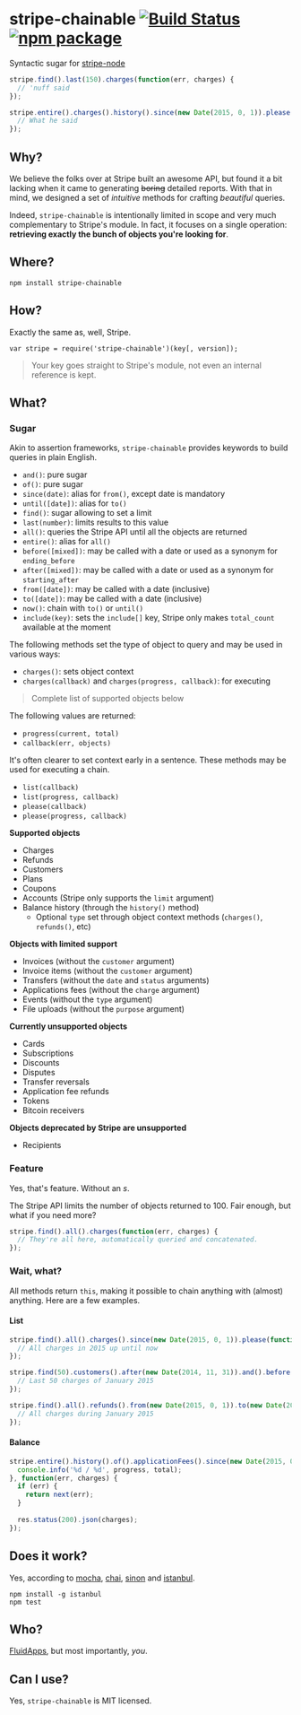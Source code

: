 stripe-chainable [![Build Status](https://travis-ci.org/FluidApps/stripe-chainable.svg?branch=master)](https://travis-ci.org/FluidApps/stripe-chainable) [![npm package](https://badge.fury.io/js/stripe-chainable.svg)](https://www.npmjs.com/package/stripe-chainable)
================

Syntactic sugar for [stripe-node](https://github.com/stripe/stripe-node)

```javascript
stripe.find().last(150).charges(function(err, charges) {
  // 'nuff said
});
```

```javascript
stripe.entire().charges().history().since(new Date(2015, 0, 1)).please(function(err, balance) {
  // What he said
});
```

Why?
----

We believe the folks over at Stripe built an awesome API, but found it a bit lacking
when it came to generating ~~boring~~ detailed reports. With that in mind, we designed
a set of *intuitive* methods for crafting *beautiful* queries.

Indeed, `stripe-chainable` is intentionally limited in scope and very much complementary
to Stripe's module. In fact, it focuses on a single operation: **retrieving exactly the
bunch of objects you're looking for**.

Where?
------

`npm install stripe-chainable`

How?
----

Exactly the same as, well, Stripe.

`var stripe = require('stripe-chainable')(key[, version]);`

> Your key goes straight to Stripe's module, not even an internal reference is kept.

What?
----- 

### Sugar

Akin to assertion frameworks, `stripe-chainable` provides keywords to build queries in plain
English.

- `and()`: pure sugar
- `of()`: pure sugar
- `since(date)`: alias for `from()`, except date is mandatory
- `until([date])`: alias for `to()`
- `find()`: sugar allowing to set a limit
- `last(number)`: limits results to this value
- `all()`: queries the Stripe API until all the objects are returned
- `entire()`: alias for `all()`
- `before([mixed])`: may be called with a date or used as a synonym for `ending_before`
- `after([mixed])`: may be called with a date or used as a synonym for `starting_after`
- `from([date])`: may be called with a date (inclusive)
- `to([date])`: may be called with a date (inclusive)
- `now()`: chain with `to()` or `until()`
- `include(key)`: sets the `include[]` key, Stripe only makes `total_count` available at the moment

The following methods set the type of object to query and may be used in various ways:

- `charges()`: sets object context
- `charges(callback)` and `charges(progress, callback)`: for executing

> Complete list of supported objects below

The following values are returned:

- `progress(current, total)`
- `callback(err, objects)`

It's often clearer to set context early in a sentence. These methods may be used for
executing a chain.

- `list(callback)`
- `list(progress, callback)`
- `please(callback)`
- `please(progress, callback)`

**Supported objects**

- Charges
- Refunds
- Customers
- Plans
- Coupons
- Accounts (Stripe only supports the `limit` argument)
- Balance history (through the `history()` method)
  - Optional `type` set through object context methods (`charges()`, `refunds()`, etc)

**Objects with limited support**

- Invoices (without the `customer` argument)
- Invoice items (without the `customer` argument)
- Transfers (without the `date` and `status` arguments)
- Applications fees (without the `charge` argument)
- Events (without the `type` argument)
- File uploads (without the `purpose` argument)

**Currently unsupported objects**

- Cards
- Subscriptions
- Discounts
- Disputes
- Transfer reversals
- Application fee refunds
- Tokens
- Bitcoin receivers

**Objects deprecated by Stripe are unsupported**

- Recipients

### Feature

Yes, that's feature. Without an *s*.

The Stripe API limits the number of objects returned to 100. Fair enough, but what if you
need more?

```javascript
stripe.find().all().charges(function(err, charges) {
  // They're all here, automatically queried and concatenated.
});
```

### Wait, what?

All methods return `this`, making it possible to chain anything with (almost) anything. Here are a
few examples.

#### List

```javascript
stripe.find().all().charges().since(new Date(2015, 0, 1)).please(function(err, charges) {
  // All charges in 2015 up until now
});
```

```javascript
stripe.find(50).customers().after(new Date(2014, 11, 31)).and().before(new Date(2015, 1, 1)).list(function(err, charges) {
  // Last 50 charges of January 2015
});
```

```javascript
stripe.find().all().refunds().from(new Date(2015, 0, 1)).to(new Date(2015, 0, 31)).list(function(err, charges) {
  // All charges during January 2015
});
```

#### Balance

```javascript
stripe.entire().history().of().applicationFees().since(new Date(2015, 0, 1)).and().include('total_count').please(function(progress, total) {
  console.info('%d / %d', progress, total);
}, function(err, charges) {
  if (err) {
    return next(err);
  }
  
  res.status(200).json(charges);
});
```

Does it work?
-------------

Yes, according to [mocha](https://github.com/mochajs/mocha), [chai](https://github.com/chaijs/chai), [sinon](https://github.com/cjohansen/Sinon.JS/) and [istanbul](https://github.com/gotwarlost/istanbul).

```
npm install -g istanbul
npm test
```

Who?
----

[FluidApps](https://fluidapps.ca/), but most importantly, *you*.

Can I use?
----------

Yes, `stripe-chainable` is MIT licensed.
